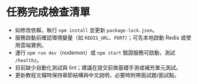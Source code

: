 # 任務完成檢查清單
- 如修改依賴，執行 `npm install` 並更新 `package-lock.json`。
- 服務啟動前確認環境變量（如 `REDIS_URL`、`PORT`）；可先本地啟動 Redis 或使用雲端實例。
- 運行 `npm run dev`（nodemon）或 `npm start` 驗證服務可啟動，測試 `/healthz`。
- 目前缺少自動化測試與 lint；建議在提交前做基礎手測或補充單元測試。
- 更新教程文檔時保持章節結構與中文說明，必要時附帶面試題/面試點。
